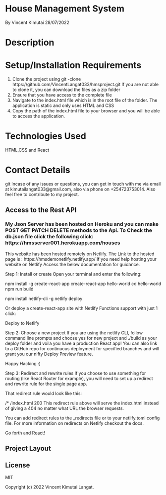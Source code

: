 # House Management System

By Vincent Kimutai  28/07/2022


<h1> Description</h1>


<h1> Setup/Installation Requirements </h1>
<ol>
<li>Clone the project using git -clone https://github.com/VincentLangat033/hmsproject.git  If you are not able to clone it, you can download the files as a zip folder</li>

 <li> Ensure that you have access to the complete file</li>
 <li> Navigate to the index.html file which is in the root file of the folder. The application is static and only uses HTML and CSS </li>
 <li> Copy the path of the index.html file to your browser and you will be able to access the application. </li>
</ol>
<h1> Technologies Used</h1>
HTML,CSS and React
<h1> Contact Details</h1>git 
Incase of any issues or questions, you can get in touch with me via email at kimutailangat033@gmail.com, also via phone on +254723753014. Also feel free to contribute to my project.
<h2> Access to the Rest API</h2>
<h3>
  My Json Server has been hosted on Heroku and you can make POST GET PATCH DELETE methods to the Api.
  To Check the db.json file click the following click: https://hmsserver001.herokuapp.com/houses
</h3>
This website has been hosted remotely on Netlify. The Link to the hosted page is : https://hmsdemonetlify.netlify.app/
If you need help hosting your website on Netlify Access the below documentation for guidance.

Step 1: Install or create
Open your terminal and enter the following:

npm install -g create-react-app
create-react-app hello-world
cd hello-world
npm run build

npm install netlify-cli -g
netlify deploy

Or deploy a create-react-app site with Netlify Functions support with just 1 click:

Deploy to Netlify

Step 2: Choose a new project
If you are using the netlify CLI, 
follow command line prompts and choose yes for new project and ./build as your deploy folder and voila you have a production React app!
You can also link to a GitHub repo for continuous deployment for specified branches and will grant you our nifty Deploy Preview feature.

Happy Hacking :)

Step 3: Redirect and rewrite rules
If you choose to use something for routing (like React Router for example), you will need to set up a redirect and rewrite rule for the single page app.

That redirect rule would look like this:

/*    /index.html   200
This redirect rule above will serve the index.html instead of giving a 404 no matter what URL the browser requests.

You can add redirect rules to the _redirects file or to your netlify.toml config file. For more information on redirects on Netlify checkout the docs.

Go forth and React!


## Project Layout


## License
MIT

Copyright (c) 2022 Vincent Kimutai Langat.